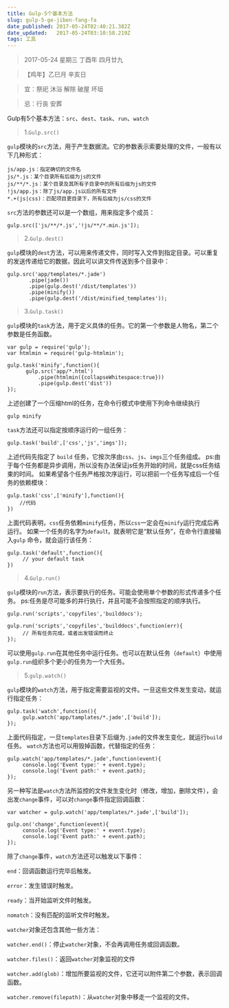 ```yaml
---
title: Gulp-5个基本方法
slug: gulp-5-ge-jiben-fang-fa
date_published: 2017-05-24T02:40:21.382Z
date_updated:   2017-05-24T03:10:58.219Z
tags: 工具
---
```


> 2017-05-24 星期三 丁酉年 四月廿九

> 【鸡年】乙巳月 辛亥日

> 宜：祭祀 沐浴 解除 破屋 坏垣

> 忌：行丧 安葬

Gulp有5个基本方法：`src`、`dest`、`task`、`run`、`watch`

> 1.`Gulp.src()`

`gulp`模块的`src`方法，用于产生数据流。它的参数表示索要处理的文件，一般有以下几种形式：

    js/app.js：指定确切的文件名
    js/*.js：某个目录所有后缀为js的文件
    js/**/*.js：某个目录及其所有子目录中的所有后缀为js的文件
    !js/app.js：除了js/app.js以后的所有文件
    *.+(js|css)：匹配项目更目录下，所有后缀为js/css的文件

`src`方法的参数还可以是一个数组，用来指定多个成员：

```
gulp.src(['js/**/*.js','!js/**/*.min.js']);
```

> 2.`Gulp.dest()`

`gulp`模块的`dest`方法，可以用来传递文件，同时写入文件到指定目录。可以重复的发送传递给它的数据，因此可以讲文件传送到多个目录中：

```
gulp.src('app/templates/*.jade')
       .pipe(jade())
       .pipe(gulp.dest('/dist/templates'))
       .pipe(minify())
       .pipe(gulp.dest('/dist/minified_templates'));
```

> 3.`Gulp.task()`

`gulp`模块的`task`方法，用于定义具体的任务。它的第一个参数是人物名，第二个参数是任务函数。

```
var gulp = require('gulp');
var htmlmin = require('gulp-htmlmin');
 
gulp.task('minify',function(){
      gulp.src('app/*.html')
          .pipe(htmlmin({collapseWhitespace:true}))
          .pipe(gulp.dest('dist'))
});
```

上述创建了一个压缩html的任务，在命令行模式中使用下列命令继续执行

```
gulp minify
```

`task`方法还可以指定按顺序运行的一组任务：

```
gulp.task('build',['css','js','imgs']);
```

上述代码先指定了 `build` 任务，它按次序由`css`、`js`、`imgs`三个任务组成。
ps:由于每个任务都是异步调用，所以没有办法保证js任务开始的时间，就是css任务结束的时间。
如果希望各个任务严格按次序运行，可以把前一个任务写成后一个任务的依赖模块：

```
gulp.task('css',['minify'],function(){
    //代码
})
```

上面代码表明，`css`任务依赖`minify`任务，所以`css`一定会在`minify`运行完成后再运行。
如果一个任务的名字为`defaul`t，就表明它是“默认任务”，在命令行直接输入`gulp`
命令，就会运行该任务：

```
gulp.task('default',function(){
     // your default task
})
```

> 4.`Gulp.run()`

`gulp`模块的`run`方法，表示要执行的任务。可能会使用单个参数的形式传递多个任务。
ps:任务是尽可能多的并行执行，并且可能不会按照指定的顺序执行。

```
gulp.run('scripts','copyfiles','builddocs');
 
gulp.run('scripts','copyfiles','builddocs',function(err){
     // 所有任务完成，或者出发错误而终止
});
```

可以使用`gulp.run`在其他任务中运行任务。也可以在默认任务（`default`）中使用`gulp.run`组织多个更小的任务为一个大任务。

> 5.`gulp.watch()`

`gulp`模块的`watch`方法，用于指定需要监视的文件。一旦这些文件发生变动，就运行指定任务：

```
gulp.task('watch',function(){
     gulp.watch('app/tamplates/*.jade',['build']);
});
```

上面代码指定，一旦`templates`目录下后缀为`.jade`的文件发生变化，就运行`build`任务。
`watch`方法也可以用毁掉函数，代替指定的任务：

```
gulp.watch('app/templates/*.jade',function(event){
     console.log('Event type:' + event.type);
     console.log('Event path:' + event.path);
});
```

另一种写法是`watch`方法所监控的文件发生变化时（修改，增加，删除文件），会出发`change`事件，可以对`change`事件指定回调函数：

```
var watcher = gulp.watch('app/templates/*.jade',['build']);
 
gulp.on('change',function(event){
     console.log('Event type:' + event.type);
     console.log('Event path:' + event.path);
});
```

除了`change`事件，`watch`方法还可以触发以下事件：


`end`：回调函数运行完毕后触发。

`error`：发生错误时触发。

`ready`：当开始监听文件时触发。

`nomatch`：没有匹配的监听文件时触发。

`watcher`对象还包含其他一些方法：

`watcher.end()`：停止`watcher`对象，不会再调用任务或回调函数。

`watcher.files()`：返回`watcher`对象监视的文件

`watcher.add(glob)`：增加所要监视的文件，它还可以附件第二个参数，表示回调函数。

`watcher.remove(filepath)`：从`watcher`对象中移走一个监视的文件。


